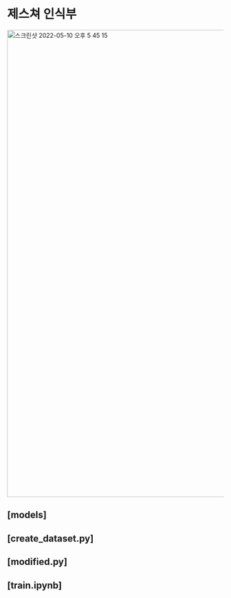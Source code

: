 # 제스쳐 인식부

<img width="1086" alt="스크린샷 2022-05-10 오후 5 45 15" src="https://user-images.githubusercontent.com/88064555/167587970-9a525b5e-d8e1-45e7-bb79-d397e358819b.png">

## [models]

## [create_dataset.py]

## [modified.py]

## [train.ipynb]



